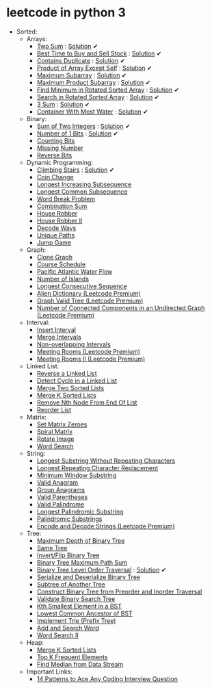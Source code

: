 # leetcode in python 3

- Sorted:
  - Arrays:
    - <a href='https://leetcode.com/problems/two-sum/'>Two Sum</a> : <a href='https://github.com/MikeFerko/leetcode/blob/master/Array/twoSum.py'>Solution</a> ✔
    - <a href='https://leetcode.com/problems/best-time-to-buy-and-sell-stock/'>Best Time to Buy and Sell Stock</a> : <a href='https://github.com/MikeFerko/leetcode/blob/master/Array/bestTimeToBuyAndSellStock.py'>Solution</a> ✔
    - <a href='https://leetcode.com/problems/contains-duplicate/'>Contains Duplicate</a> : <a href='https://github.com/MikeFerko/leetcode/blob/master/Array/containsDuplicate.py'>Solution</a> ✔
    - <a href='https://leetcode.com/problems/product-of-array-except-self/'>Product of Array Except Self</a> : <a href='https://github.com/MikeFerko/leetcode/blob/master/Array/productOfArrayExceptSelf.py'>Solution</a> ✔
    - <a href='https://leetcode.com/problems/maximum-subarray/'>Maximum Subarray</a> : <a href='https://github.com/MikeFerko/leetcode/blob/master/Array/maximumSubarray.py'>Solution</a> ✔
    - <a href='https://leetcode.com/problems/maximum-product-subarray/'>Maximum Product Subarray</a> : <a href='https://github.com/MikeFerko/leetcode/blob/master/Array/maximumProductSubarray.py'>Solution</a> ✔
    - <a href='https://leetcode.com/problems/find-minimum-in-rotated-sorted-array/'>Find Minimum in Rotated Sorted Array</a> : <a href='https://github.com/MikeFerko/leetcode/blob/master/Array/153.find-minimum-in-rotated-sorted-array.py'>Solution</a> ✔
    - <a href='https://leetcode.com/problems/search-in-rotated-sorted-array/'>Search in Rotated Sorted Array</a> : <a href='https://github.com/MikeFerko/leetcode/blob/master/Array/33.search-in-rotated-sorted-array.py'>Solution</a> ✔
    - <a href='https://leetcode.com/problems/3sum/'>3 Sum</a> : <a href='https://github.com/MikeFerko/leetcode/blob/master/Array/15.3-sum.py'>Solution</a> ✔
    - <a href='https://leetcode.com/problems/container-with-most-water/'>Container With Most Water</a> : <a href='https://github.com/MikeFerko/leetcode/blob/master/Array/11.container-with-most-water.py'>Solution</a> ✔
  - Binary:
    - <a href='https://leetcode.com/problems/sum-of-two-integers/'>Sum of Two Integers</a> : <a href='https://github.com/MikeFerko/leetcode/blob/master/Binary/371.sum-of-two-integers.py'>Solution</a> ✔
    - <a href='https://leetcode.com/problems/number-of-1-bits/'>Number of 1 Bits</a> : <a href='https://github.com/MikeFerko/leetcode/blob/master/Binary/191.number-of-1-bits.py'>Solution</a> ✔
    - <a href='https://leetcode.com/problems/counting-bits/'>Counting Bits</a>
    - <a href='https://leetcode.com/problems/missing-number/'>Missing Number</a>
    - <a href='https://leetcode.com/problems/reverse-bits/'>Reverse Bits</a>
  - Dynamic Programming:
    - <a href='https://leetcode.com/problems/climbing-stairs/'>Climbing Stairs</a> : <a href='https://github.com/MikeFerko/leetcode/blob/master/Dynamic%20Programming/70.climbing-stairs.py'>Solution</a> ✔
    - <a href='https://leetcode.com/problems/coin-change/'>Coin Change</a>
    - <a href='https://leetcode.com/problems/longest-increasing-subsequence/'>Longest Increasing Subsequence</a>
    - <a href='https://leetcode.com/problems/longest-common-subsequence/'>Longest Common Subsequence</a>
    - <a href='https://leetcode.com/problems/word-break/'>Word Break Problem</a>
    - <a href='https://leetcode.com/problems/combination-sum-iv/'>Combination Sum</a>
    - <a href='https://leetcode.com/problems/house-robber/'>House Robber</a>
    - <a href='https://leetcode.com/problems/house-robber-ii/'>House Robber II</a>
    - <a href='https://leetcode.com/problems/decode-ways/'>Decode Ways</a>
    - <a href='https://leetcode.com/problems/unique-paths/'>Unique Paths</a>
    - <a href='https://leetcode.com/problems/jump-game/'>Jump Game</a>
  - Graph:
    - <a href='https://leetcode.com/problems/clone-graph/'>Clone Graph</a>
    - <a href='https://leetcode.com/problems/course-schedule/'>Course Schedule</a>
    - <a href='https://leetcode.com/problems/pacific-atlantic-water-flow/'>Pacific Atlantic Water Flow</a>
    - <a href='https://leetcode.com/problems/number-of-islands/'>Number of Islands</a>
    - <a href='https://leetcode.com/problems/longest-consecutive-sequence/'>Longest Consecutive Sequence</a>
    - <a href='https://leetcode.com/problems/alien-dictionary/'>Alien Dictionary (Leetcode Premium)</a>
    - <a href='https://leetcode.com/problems/graph-valid-tree/'>Graph Valid Tree (Leetcode Premium)</a>
    - <a href='https://leetcode.com/problems/number-of-connected-components-in-an-undirected-graph/'>Number of Connected Components in an Undirected Graph (Leetcode Premium)</a>
  - Interval:
    - <a href='https://leetcode.com/problems/insert-interval/'>Insert Interval</a>
    - <a href='https://leetcode.com/problems/merge-intervals/'>Merge Intervals</a>
    - <a href='https://leetcode.com/problems/non-overlapping-intervals/'>Non-overlapping Intervals</a>
    - <a href='https://leetcode.com/problems/meeting-rooms/'>Meeting Rooms (Leetcode Premium)</a>
    - <a href='https://leetcode.com/problems/meeting-rooms-ii/'>Meeting Rooms II (Leetcode Premium)</a>
  - Linked List:
    - <a href='https://leetcode.com/problems/reverse-linked-list/'>Reverse a Linked List</a>
    - <a href='https://leetcode.com/problems/linked-list-cycle/'>Detect Cycle in a Linked List</a>
    - <a href='https://leetcode.com/problems/merge-two-sorted-lists/'>Merge Two Sorted Lists</a>
    - <a href='https://leetcode.com/problems/merge-k-sorted-lists/'>Merge K Sorted Lists</a>
    - <a href='https://leetcode.com/problems/remove-nth-node-from-end-of-list/'>Remove Nth Node From End Of List</a>
    - <a href='https://leetcode.com/problems/reorder-list/'>Reorder List</a>
  - Matrix:
    - <a href='https://leetcode.com/problems/set-matrix-zeroes/'>Set Matrix Zeroes</a>
    - <a href='https://leetcode.com/problems/spiral-matrix/'>Spiral Matrix</a>
    - <a href='https://leetcode.com/problems/rotate-image/'>Rotate Image</a>
    - <a href='https://leetcode.com/problems/word-search/'>Word Search</a>
  - String:
    - <a href='https://leetcode.com/problems/longest-substring-without-repeating-characters/'>Longest Substring Without Repeating Characters</a>
    - <a href='https://leetcode.com/problems/longest-repeating-character-replacement/'>Longest Repeating Character Replacement</a>
    - <a href='https://leetcode.com/problems/minimum-window-substring/'>Minimum Window Substring</a>
    - <a href='https://leetcode.com/problems/valid-anagram/'>Valid Anagram</a>
    - <a href='https://leetcode.com/problems/group-anagrams/'>Group Anagrams</a>
    - <a href='https://leetcode.com/problems/valid-parentheses/'>Valid Parentheses</a>
    - <a href='https://leetcode.com/problems/valid-palindrome/'>Valid Palindrome</a>
    - <a href='https://leetcode.com/problems/longest-palindromic-substring/'>Longest Palindromic Substring</a>
    - <a href='https://leetcode.com/problems/palindromic-substrings/'>Palindromic Substrings</a>
    - <a href='https://leetcode.com/problems/encode-and-decode-strings/'>Encode and Decode Strings (Leetcode Premium)</a>
  - Tree:
    - <a href='https://leetcode.com/problems/maximum-depth-of-binary-tree/'>Maximum Depth of Binary Tree</a>
    - <a href='https://leetcode.com/problems/same-tree/'>Same Tree</a>
    - <a href='https://leetcode.com/problems/invert-binary-tree/'>Invert/Flip Binary Tree</a>
    - <a href='https://leetcode.com/problems/binary-tree-maximum-path-sum/'>Binary Tree Maximum Path Sum</a>
    - <a href='https://leetcode.com/problems/binary-tree-level-order-traversal/'>Binary Tree Level Order Traversal</a> : <a href='https://github.com/MikeFerko/leetcode/blob/master/Tree/102.binary-tree-level-order-traversal.py'>Solution</a> ✔
    - <a href='https://leetcode.com/problems/serialize-and-deserialize-binary-tree/'>Serialize and Deserialize Binary Tree</a>
    - <a href='https://leetcode.com/problems/subtree-of-another-tree/'>Subtree of Another Tree</a>
    - <a href='https://leetcode.com/problems/construct-binary-tree-from-preorder-and-inorder-traversal/'>Construct Binary Tree from Preorder and Inorder Traversal</a>
    - <a href='https://leetcode.com/problems/validate-binary-search-tree/'>Validate Binary Search Tree</a>
    - <a href='https://leetcode.com/problems/kth-smallest-element-in-a-bst/'>Kth Smallest Element in a BST</a>
    - <a href='https://leetcode.com/problems/lowest-common-ancestor-of-a-binary-search-tree/'>Lowest Common Ancestor of BST</a>
    - <a href='https://leetcode.com/problems/implement-trie-prefix-tree/'>Implement Trie (Prefix Tree)</a>
    - <a href='https://leetcode.com/problems/design-add-and-search-words-data-structure/'>Add and Search Word</a>
    - <a href='https://leetcode.com/problems/word-search-ii/'>Word Search II</a>
  - Heap:
    - <a href='https://leetcode.com/problems/merge-k-sorted-lists/'>Merge K Sorted Lists</a>
    - <a href='https://leetcode.com/problems/top-k-frequent-elements/'>Top K Frequent Elements</a>
    - <a href='https://leetcode.com/problems/find-median-from-data-stream/'>Find Median from Data Stream</a>
  - Important Links:
    - <a href='https://hackernoon.com/14-patterns-to-ace-any-coding-interview-question-c5bb3357f6ed'>14 Patterns to Ace Any Coding Interview Question</a>
